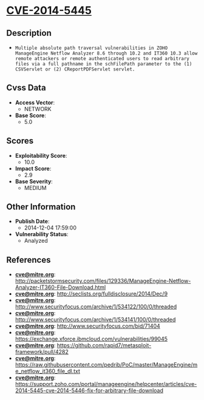 
# [CVE-2014-5445](http://packetstormsecurity.com/files/129336/ManageEngine-Netflow-Analyzer-IT360-File-Download.html)

## Description

- `Multiple absolute path traversal vulnerabilities in ZOHO ManageEngine Netflow Analyzer 8.6 through 10.2 and IT360 10.3 allow remote attackers or remote authenticated users to read arbitrary files via a full pathname in the schFilePath parameter to the (1) CSVServlet or (2) CReportPDFServlet servlet.`

## Cvss Data

- **Access Vector**:
  - NETWORK
- **Base Score**:
  - 5.0

## Scores

- **Exploitability Score**:
  - 10.0
- **Impact Score**:
  - 2.9
- **Base Severity**:
  - MEDIUM

## Other Information

- **Publish Date**:
  - 2014-12-04 17:59:00
- **Vulnerability Status**:
  - Analyzed

## References

- **cve@mitre.org**: http://packetstormsecurity.com/files/129336/ManageEngine-Netflow-Analyzer-IT360-File-Download.html
- **cve@mitre.org**: http://seclists.org/fulldisclosure/2014/Dec/9
- **cve@mitre.org**: http://www.securityfocus.com/archive/1/534122/100/0/threaded
- **cve@mitre.org**: http://www.securityfocus.com/archive/1/534141/100/0/threaded
- **cve@mitre.org**: http://www.securityfocus.com/bid/71404
- **cve@mitre.org**: https://exchange.xforce.ibmcloud.com/vulnerabilities/99045
- **cve@mitre.org**: https://github.com/rapid7/metasploit-framework/pull/4282
- **cve@mitre.org**: https://raw.githubusercontent.com/pedrib/PoC/master/ManageEngine/me_netflow_it360_file_dl.txt
- **cve@mitre.org**: https://support.zoho.com/portal/manageengine/helpcenter/articles/cve-2014-5445-cve-2014-5446-fix-for-arbitrary-file-download
